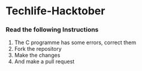 # Techlife-Hacktober

### Read the following Instructions

1. The C programme has some errors, correct them<br>
2. Fork the repository<br>
3. Make the changes<br>
4. And make a pull request
